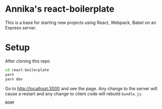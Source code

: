 # Annika's react-boilerplate

This is a base for starting new projects using React, Webpack, Babel on an Express server. 

# Setup

After cloning this repo

```sh
cd react-boilerplate 
yarn
yarn dev
```

Go to [http://localhost:3000](http://localhost:3000) and see the page. Any change to the server will cause a restart and any change to client code will rebuild `bundle.js`.

`BOOM`
